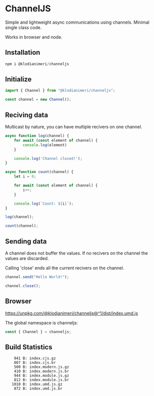 # ChannelJS

Simple and lightweight async communications using channels. Minimal single class code.

Works in browser and node.

## Installation

```js
npm i @klodianimeri/channeljs
```

## Initialize

```js
import { Channel } from "@klodianimeri/channeljs";

const channel = new Channel();
```

## Reciving data

Multicast by nature, you can have multiple recivers on one channel.

```js
async function log(channel) {
    for await (const element of channel) {
        console.log(element)
    }

    console.log('Channel closed!');
}

async function count(channel) {
    let i = 0;

    for await (const element of channel) {
        i++;
    }

    console.log(`Count: ${i}`);
}

log(channel);

count(channel);
```

## Sending data

A channel does not buffer the values. If no recivers on the channel the values are discarded.

Calling 'close' ends all the current recivers on the channel.

```js
channel.send("Hello World!");

channel.close();
```

## Browser

https://unpkg.com/@klodianimeri/channeljs@^1/dist/index.umd.js

The global namespace is channeljs:

```js
const { Channel } = channeljs;
```

## Build Statistics

```
    941 B: index.cjs.gz
    807 B: index.cjs.br
    500 B: index.modern.js.gz
    410 B: index.modern.js.br
    944 B: index.module.js.gz
    812 B: index.module.js.br
   1010 B: index.umd.js.gz
    872 B: index.umd.js.br
 ```